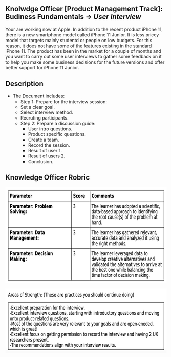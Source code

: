 ## Knolwdge Officer [Product Management Track]: Budiness Fundamentals -> _User Interview_
Your are working now at Apple. In addition to the recent product iPhone 11, there is a new smartphone model called iPhone 11 Junior. It is less pricey model that targets mainly studentd or people on low budgets. For this reason, it does not have some of the features existing in the standard iPhone 11. The product has been in the market for a couple of months and you want to carry out some user interviews to gather some feedback on it to help you make some business decisions for the future versions and offer better support for iPhone 11 Junior.

## Description
- The Document includes:
  - Step 1: Prepare for the interview session:
   - Set a clear goal.
   - Select interview method.
   - Recruting participants.
  - Step 2: Prepare a discussion guide:
    - User intro questions.
    - Product specific questions.
    - Create a team.
    - Record the session.
    - Result of user 1.
    - Result of users 2.
    - Conclusion.

## Knowledge Officer Robric
<p align="center">
<img src="https://github.com/yarahisham/Apple_Iphone_Junior-User_Interview/blob/main/Images/Screen%20Shot%202021-04-27%20at%205.42.07%20PM.jpg" alt="alt text" width="700" height="300" >
</p>

<p align="center">
<img src="https://github.com/yarahisham/Apple_Iphone_Junior-User_Interview/blob/main/Images/Screen%20Shot%202021-04-27%20at%205.42.16%20PM.jpg" alt="alt text" width="700" height="200" >
</p>
